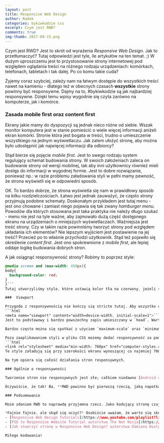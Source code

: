 ```yaml
---
layout: post
title: Responsive Web Design
author: Radek
categories: bykiwkodzie css
excerpt: Czym jest RWD?
comments: true
img-thumb: 2017-09-15.png
---
```


Czym jest RWD? Jest to skrót od wyrażenia *Responsive Web Design*. Jak to przetłumaczyć? Tutaj odpowiedzi jest tyle, ile artykułów na ten temat. ;) W dużym uproszczeniu jest to przystosowanie strony internetowej pod względem oglądania treści na różnego rodzaju urządzeniach: komórkach, telefonach, tabletach i tak dalej.  Po co komu takie cuda?

Żyjemy coraz szybciej, zależy nam na łatwym dostępie do wszystkich treści nawet na kamieniu - dlatego też w obecnych czasach **wszystkie** strony powinny być responsywne. Dajmy na to, #bykiwkodzie są jak najbardziej responsywne. Dzięki temu wpisy wygodnie się czyta zarówno na komputerze, jak i komórce.

### Zasada mobile first oraz content first

Ekrany jakie mamy do dyspozycji są jednak nieco różne od siebie. Wszak monitor  komputera jest w stanie pomieścić o wiele więcej informacji aniżeli ekran komórki. Stronie która jest bogata w treści, trudno o umieszczenie wszystkiego na jednym wyświetlaczu. Jak zatem ułożyć stronę, aby można było udostępnić jak najwięcej informacji dla odbiorcy?

Stąd bierze się pojęcie *mobile first*. Jest to swego rodzaju system regulujący schemat budowania strony. W swoich założeniach zaleca on budowanie strony od wersji mobilnej, tak aby inni użytkownicy również mieli dostęp do informacji w wygodnej formie. Jest to dobre rozwiązanie, ponieważ np.: w razie problemu załadowania styli w pełni mamy pewność, że strona wyświetli się w odpowiedni sposób.

OK. To bardzo dobrze, że strona wyświetla się nam w prawidłowy sposób na kilku rozdzielczościach. Łatwo jest jednak zauważyć, że często strony przyjmują podobne schematy. Doskonałym przykładem jest tutaj menu - jest ono chowane i zamiast niego pojawia się tak zwany *hamburger menu*. Powodów dla których stosowana jest taka praktyka nie należy długo szukać - menu nie jest na tyle ważne, aby zajmowało dużą część dostępnego ekranu na urządzeniach o mniejszych wyświetlaczach. Ważniejsza jest treść strony. Czy w takim razie powinniśmy tworzyć strony pod względem układania ich elementów? Nie lepszym wyjściem jest postawienie na jej treść? Przecież po to właśnie przychodzi użytkownik. Stąd też pojawiło się określenie *content first*. Jest ono spokrewnione z *mobile first*, ale lepiej oddaje logikę budowania dobrych stron.

A jak osiągnąć responsywność strony? Robimy to poprzez style:
```css
@media screen and (max-width: 450px){
body{
  background-color: red;
}
}```
Tutaj utworzyliśmy style, które ustawią kolor tła na czerwony, jeżeli szerokość ekranu będzie równa maksymalnie 450 pikseli. Analogicznie jest z innymi responsywni elementami.

###  Viewport

Przygoda z responsywnością nie kończy się stricte tutaj. Aby wszystko działało, musimy dodać jeszcze tak zwany *viewport*:
```html
<meta name="viewport" content="width=device-width, initial-scale=1">```
Jest to podstawowy i bardzo powszechny zapis umieszczany w `head`. Wartość `width` określa szerokość strony(czyli `device-width`), a `initial-scale` - jej przybliżenie, w tym przypadku jest to standardowe wyświetlanie strony bez zooma.

Bardzo często można się spotkać z użyciem `maximum-scale` oraz `minimum-scale`. Ich stosowanie jest złą praktyką. Określają one maksymalne oraz minimalne przybliżenie jakie użytkownik może ustawić na stronie. Do naszego interesu nie należy ograniczanie możliwości odwiedzającego stronę.

Poza zaaplikowaniem styli w pliku CSS możemy dodać responsywność za pomocą atrybutu `media` w znaczniku `link`:
```html
<link rel="stylesheet" media="min-width: 760px" href="computer-styles.css" />```
Te style załadują się przy szerokości ekranu wynoszącej co najmniej 760px. Dzięki tej metodzie dodawania styli responsywnych odchudzamy główny plik CSS i mamy pewien ład w plikach. Nie jest to jednak powszechna praktyka - odwiedzający ma do załadowania wtedy kilka plików CSS, a nie jeden. Ponadto style z reguły nie są na tyle ciężkie, aby podział był konieczny.

Na tym opiera się całość działania stron responsywnych.

### Ogólnie o responsywności

Tworzenie stron nie responsywnych jest złe; całkiem niedawno [Android wyprzedził Windowsa](http://gs.statcounter.com/press/android-overtakes-windows-for-first-time) w rankingu systemów operacyjnych w Internecie. Android jest systemem przeznaczonym przedewszystkim dla smartfonów - a za tym idzie konieczność przystosowania swoich witryn do urządzeń. Jeżeli zatem mamy tworzyć własne strony jako responsywne to warto przygotować sobie schemat, który to ułatwi. Jak wiadomo - responsywność tak naprawdę to obecnie podstawa, więc z pewnością jest przygotowane coś, co pozwoli na mniejsze tracenie czasu nad pisaniem kodu - tą rzeczą są frameworki CSS. Jednym z najpowszechniejszych jest **[Bootstrap](http://getbootstrap.com)**, który można spotkać praktycznie wszędzie. Swego czasu nawet [naskrobałem nieco więcej na jego temat](https://goo.gl/sus928). Powstaje zatem pytanie - czy warto uczyć się jak działa RWD, jak pisać kod responsywny oraz kilku innych rzeczy skoro mamy Bootstrapa i inne frameworki CSS?

Oczywiście, że tak! Ba, **RWD powinno być pierwszą rzeczą, jaką napotkamy zaraz po projektach w HTML i CSS**. Dzięki poznaniu RWD jesteśmy w stanie o wiele szybciej załapać każdy framework CSS za jaki się weźmiemy. Są one oparte na niczym innym, jak właśnie na znaczniku `media`. I jest to ważne - jeżeli zaczniemy od frameworka, nie będziemy wiedzieli jak dostosować szablon strony pod swoje potrzeby. Dlatego też zanim zaczniemy naukę Bootstrapa, Foundation czy jeszcze innego narzędzia, skupmy się na RWD.

### Podsumowanie

Moim zdaniem RWD to naprawdę przyjemna rzecz. Jako kodujący stronę czuję, że mam wpływ na elementy, ich pozycję na stronie, mogę zmienić ich wysokość oraz szerokość. To w pewnym sensie budujące, ponieważ pozwala łatwo zauważyć efekty. Uważam, że nauka RWD jest łatwa i - jak wspomniałem - to podstawą tworzenia stron.

*Fajnie fajnie, ale skąd się uczyć?* Osobiście uważam, że warto się skupić na tych oto linkach:
- [Responsive Web Design Tutorials](https://www.youtube.com/playlist?list=PL4cUxeGkcC9g9Vh9MAA-XKnfJsWZnPZFw) autorstwa The Net Ninja
- [PSD to Responsive Website Tutorial autorstwa The Net Ninja](https://www.youtube.com/playlist?list=PL4cUxeGkcC9j-0YIv3EDq58-B1yZWvw8_)
- [Jak stworzyć stronę w Responsive Web Design? autorstwa Damiana Wielgosika(kodu.je)](https://www.youtube.com/watch?v=H7LUUsbpbrg)

Miłego kodowania!

